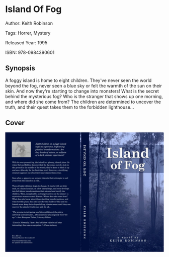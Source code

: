 # Island Of Fog

Author: Keith Robinson

Tags: Horrer, Mystery

Released Year: 1995

ISBN: 978-0984390601

## Synopsis

A foggy island is home to eight children. They've never seen the world beyond the fog, never seen a blue sky or felt the warmth of the sun on their skin. And now they're starting to change into monsters! What is the secret behind the mysterious fog? Who is the stranger that shows up one morning, and where did she come from? The children are determined to uncover the truth, and their quest takes them to the forbidden lighthouse...

## Cover
![](../assets/island-of-fog.png)
